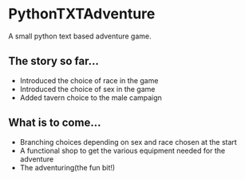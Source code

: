 # PythonTXTAdventure
A small python text based adventure game.
## The story so far...
  - Introduced the choice of race in the game
  - Introduced the choice of sex in the game
  - Added tavern choice to the male campaign
## What is to come...
  - Branching choices depending on sex and race chosen at the start
  - A functional shop to get the various equipment needed for the adventure
  - The adventuring(the fun bit!)

